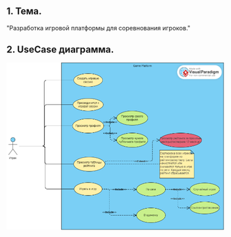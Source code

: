 ## 1. Тема.
"Разработка игровой платформы для соревнования игроков."

## 2. UseCase диаграмма.
![alt text](image/GamePlatformUseCase.png)
